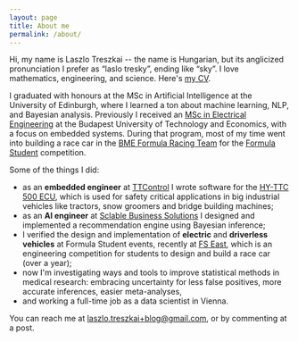```yaml
---
layout: page
title: About me
permalink: /about/
---
```


Hi, my name is Laszlo Treszkai -- the name is Hungarian, but its anglicized pronunciation I prefer as “laslo tresky”, ending like “sky”. I love mathematics, engineering, and science. Here's [my CV](/files/CV.pdf).

I graduated with honours at the MSc in Artificial Intelligence at the University of Edinburgh, where I learned a ton about machine learning, NLP, and Bayesian analysis. Previously I received an [MSc in Electrical Engineering](https://www.mit.bme.hu/eng/) at the Budapest University of Technology and Economics, with a focus on embedded systems. During that program, most of my time went into building a race car in the [BME Formula Racing Team](frt.bme.hu) for the [Formula Student](https://www.formulastudent.de) competition.

Some of the things I did:
 - as an **embedded engineer** at [TTControl](ttcontrol.com) I wrote software for the [HY-TTC 500 ECU](https://www.ttcontrol.com/products/electronic-control-units/safety-certified-controllers/hy-ttc-500-family/), which is used for safety critical applications in big industrial vehicles like tractors, snow groomers and bridge building machines;
 - as an **AI engineer** at [Sclable Business Solutions](https://sclable.com/en/) I designed and implemented a recommendation engine using Bayesian inference;
 - I verified the design and implementation of **electric** and **driverless vehicles** at Formula Student events, recently at [FS East](https://fseast.eu/gallery-2019/), which is an engineering competition for students to design and build a race car (over a year);
 - now I'm investigating ways and tools to improve statistical methods in medical research: embracing uncertainty for less false positives, more accurate inferences, easier meta-analyses,
 - and working a full-time job as a data scientist in Vienna.

You can reach me at laszlo.treszkai+blog@gmail.com, or by commenting at a post.
